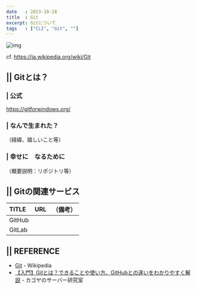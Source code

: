 ```yaml
---
date   : 2023-10-28
title  : Git 
excerpt: Gitについて
tags   : ["CLI", "Git", ""]
---
```


![img](https://upload.wikimedia.org/wikipedia/commons/thumb/e/e0/Git-logo.svg/300px-Git-logo.svg.png)

cf. https://ja.wikipedia.org/wiki/Git

## || Gitとは？
### | 公式 
https://gitforwindows.org/

### | なんで生まれた？
（経緯、嬉しいこと等）

### | 幸せに　なるために
（概要説明：リポジトリ等）



## || Gitの関連サービス

|TITLE|URL|（備考）|
|:-|:-|:-|
|GitHub|||
|GitLab|||



## || REFERENCE
- [Git](https://ja.wikipedia.org/wiki/Git) - Wikipedia
- [【入門】Gitとは？できることや使い方、GitHubとの違いをわかりやすく解説](https://www.kagoya.jp/howto/it-glossary/develop/git/) - カゴヤのサーバー研究室

